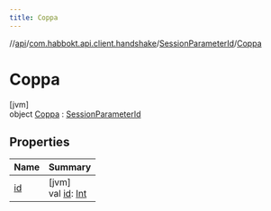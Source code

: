 ```yaml
---
title: Coppa
---
```

//[api](../../../../index.html)/[com.habbokt.api.client.handshake](../../index.html)/[SessionParameterId](../index.html)/[Coppa](index.html)



# Coppa



[jvm]\
object [Coppa](index.html) : [SessionParameterId](../index.html)



## Properties


| Name | Summary |
|---|---|
| [id](../id.html) | [jvm]<br>val [id](../id.html): [Int](https://kotlinlang.org/api/latest/jvm/stdlib/kotlin/-int/index.html) |

